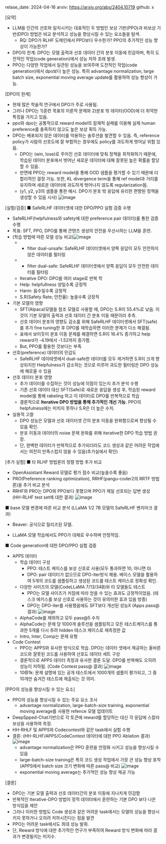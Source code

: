 relase_date: 2024-04-16
arxiv: https://arxiv.org/abs/2404.10719
github: x

[요약]
- LLM을 인간의 선호와 일치시키는 대표적인 두 방법인 보상 기반(PPO)과 비보상 기반(DPO) 방법은 비교 분석하고 성능을 향상시킬 수 있는 요소들을 탐색.
  - RQ: DPO가 RLHF 도메인에서 PPO보다 우수한가? PPO의 추가적인 성능 향상이 가능한가?
- DPO의 한계: DPO는 모델 출력과 선호 데이터 간의 분포 이동에 민감하며, 특히 도전적인 작업(code generation)에서 성능 저하 초래 발생.
- PPO는 다양한 작업에서 일관된 성능을 보여주며 도전적인 작업(code generation)에서 dpo보다 높은 성능. 특히 advantage normalization, large batch size, exponential moving average update를 활용하여 성능 향상이 가능.

[DPO의 한계]
- 현재 많은 학술적 연구에서 DPO가 주로 사용됨.
- 그러나 DPO는 1)훈련 목표의 이론적 문제와 2)분포 밖 데이터(OOD)에 더 취약한 특징을 가지고 있음.
- ppo와 dpo는 공통적으로 reward model의 잠재적 실패를 이용해 실제 human preference를 충족하지 않고도 높은 보상 획득 가능.
- DPO는 배포되지 않은 데이터를 악용하는 솔루션을 발견할 수 있음. 즉, reference policy가 사람의 선호도에 잘 부합하는 경우에도 policy를 과도하게 벗어날 위험 있음.
  - DPO는 (win, lose)로 주어진 선호 데이터에 맞춰 정책을 최적화하기 때문에, 학습된 데이터 분포에서 벗어난 새로운 데이터에 대해 잘못된 높은 확률을 할당 할 수 있음.
  - 반면에 PPO는 reward model을 통해 OOD 샘플을 평가할 수 있기 때문에 더 합리적인 결정 가능. 또한, KL divergence term을 통해 ref model과 거리를 유지하며 새로운 데이터에 과도하게 벗어나지 않도록 regularization됨.
  - (y1, y2, y3의 샘플을 통한 예시. DPO가 분포 밖 응답에 유리한 편향된 정책을 생성할 수 있음 시사) ![image](https://github.com/SonWY2/paper_caputred_images_repo/assets/36894403/30fe302c-7828-4d02-926b-cc86a7e57c0a)

[실험/검증]
■ SafeRLHF 데이터셋에 대한 DPO/PPO 실험 검증 수행
- SafeRLHF(helpfulness와 safety에 대한 preference pair 데이터)를 통한 검증 수행
- 목표: SFT, PPO, DPO를 통해 콘텐츠 생성의 안전을 우선시하는 LLM을 훈련.
- (학습 방법에 따른 모델 성능 비교)![image](https://github.com/SonWY2/paper_caputred_images_repo/assets/36894403/bb6a4d1f-cb55-4c25-995a-38e706c861bf)
  * + filter dual-unsafe: SafeRLHF 데이터셋에서 양쪽 응답이 모두 안전하지 않은 데이터를 필터링
  * + filter dual-safe: SafeRLHF 데이터셋에서 양쪽 응답이 모두 안전한 데이터를 필터링
  * Iterative DPO: DPO를 여러 stage로 반복 학
  * Help: helpfullness 양일수록 긍정적
  * Harm: 음수일수록 긍정적
  * S.R(Safety Rate; 안전율): 높을수록 긍정적
- 기본 모델의 영향
  - SFT(Alpaca)모델을 참조 모델로 사용할 때, DPO는 S.R이 55.4%로 낮음. 이것이 기본 모델의 출력과 선호 데이터 간 분포 이동 때문이라 추측.
  - 선호 데이터 분포의 영향도 감소를 위해 SafeRLHF 데이터셋에서 SFT(safe)를 추가 fine tuning한 후 DPO를 재학습하면 이러한 문제가 다소 해결됨.
  - 표에서 보이듯이 분포 이동 문제를 해결하면 S.R이 16.4% 증가하고 help reward가 -4.19에서 -1.52까지 증가함.
  - But, PPO를 활용한 것보다는 부족
- 선호(preference) 데이터의 민감도
  - SafeRLHF 데이테셋에서 dual-safe한 데이터를 모두 제거하면 S.R이 크게 향상되지만 Helpfulness가 감소하는 것으로 미루어 과도한 필터링은 DPO 성능에 해로울 수 있음
- 선호 데이터 분포 영향
  - 추가 데이터를 수집하는 것이 성능에 이점이 있는지 추가 분석 수행
  - 기존 선호 데이터 대신 SFT(Safe)로 새로운 응답을 생성 후, 학습된 reward model을 통해 rabeling 하고 이 데이터로 DPO를 반복적으로 학습
  - 결론적으로 **Iterative DPO 방법을 통해 추가적인 개선 가능.** PPO의 helpfulness에는 미치지 못하나 S.R은 더 높은 수치.
- 실용적 고찰
  - DPO 성능은 모델과 선호 데이터셋 간의 분포 이동을 완화함으로써 향상될 수 있음 확인.
  - 분포 이동과 데이터의 noise 문제 완화를 위해 iterative한 DPO 학습 방법 권장.
  - 단, 완벽한 데이터가 반복적으로 추가되더라도 코드 생성과 같은 어려운 작업에서는 여전히 만족스럽지 않을 수 있음(추가실에서 확인)
  
[추가 실험]
■ 타 RLHF 방법론의 정렬 방법 추가 비교
- OpenAssistant Reward 모델로 평가 점수 비교(높을수록 좋음)
- PRO(Preference ranking optimization), RRHF(pangu-coder2의 RRTF 방법론)을 추가 비교 분석
- RRHF와 PRO는 DPO와 PPO보다 못했으며 PPO가 제일 선호되는 답변 생성
  (HH-RLHF test set에 대한 결과) ![image](https://github.com/SonWY2/paper_caputred_images_repo/assets/36894403/2e220d62-3b5c-4410-9bce-c41564afdb2e)

■ base 모델 변경에 따른 비교 분석
(LLaMA 1/2 7B 모델의 SafeRLHF 벤치마크 결과) 
* Beaver: 공식으로 릴리즈된 모델.
- LLaMA 모델 학습에서도 PPO가 대체로 우수하며 안정적임.

■ Code generation에 대한 DPO/PPO 실험 검증
- APPS 데이터
  - 학습 데이터 구성
    - PPO: 테스트 케이스를 보상 신호로 사용(모두 통과하면 10, 아니면 0)
    - DPO: pair 데이터가 없으므로 DPO-iter방식 채용. 베이스 모델을 활용하여 5개의 코드를 샘플링하고 생성된 코드를 테스트 케이스로 정확성 확인.
  - 다양한 사이즈의 모델(CodeLLaMA 7/13/34B)와 타 모델들도 테스트
    - PPO는 모델 사이즈가 커짐에 따라 얻을 수 있는 효과도 긍정적이었음. (테스크 에키스를 보상 신호로 사용하는 것이 유의미한 효과 있음 방증)
    - DPO는 DPO-iter를 사용했음에도 SFT보다 개선된 성능X
  (Apps pass@ 결과) ![image](https://github.com/SonWY2/paper_caputred_images_repo/assets/36894403/a4dea38c-a509-4441-ad21-2742aaaeb47d)
  * AlphaCode를 제외하고 모두 pass@5 수치
  * AlphaCode는 문제 당 1000개 솔루션을 샘플링하고 모든 테스트케이스를 통과한 5개를 다시 추려 hidden 테스크 케이스로 재측정한 값
  * Intro, Inter, Comp는 문제 유형
- Code Contest
  - PPO는 APPS와 유사한 방식으로 학습. DPO는 데이터 셋에서 제공하는 올바른 코드와 잘못된 코드를 사용하여 선호도 데이터 세트 구성
  - 결론적으로 APPS 데이터 측정과 유사한 결론 도달. DPO를 반복해도 오히려 성능이 저하됨.
  (Code Contest pass@ 결과) ![image](https://github.com/SonWY2/paper_caputred_images_repo/assets/36894403/4ef06ef9-392b-454c-ac02-2b9fe0a2c28f)
  * 10@1k: 문제 설명에 있는 공개 테스트에서 1000개의 샘플이 평가되고, 그 중 10개만 숨겨진 테스트에 제출되는 것 의미.

[PPO의 성능을 향상시킬 수 있는 요소]
- PPO의 성능을 향상시킬 수 있는 주요 요소 조사
  - advantage normalization, large-batch-size training, exponential moving average를 사용한 refence 모델 업데이트
- DeepSpped-Chat기반으로 각 토큰에 reward를 할당하는 대신 각 응답에 스칼라 보상을 사용하여 측정.
- HH-RHLF 및 APPS와 Codecontest와 같은 task에서 실험 수행
- 결론:
  (HH-RLHF/APPS/CodeContest 데이터에 대한 PPO Ablation 결과) ![image](https://github.com/SonWY2/paper_caputred_images_repo/assets/36894403/11e886ed-1ac7-4a80-b5eb-5912ce29770b)
  - advantage normalization은 PPO 훈련을 안정화 시키고 성능을 향상시킬 수 있음
  - large-batch-size training은 특히 코드 생성 작업에서 가장 큰 성능 향상 포착
    (APPS에서 batch size 크기 변화에 따른 pass@ 비교) ![image](https://github.com/SonWY2/paper_caputred_images_repo/assets/36894403/8813a1db-37d1-4759-a7b2-9c9135ec6c50)
  - exponential moving average는 추가적인 성능 향상 제공 가능
 
[결론]
- DPO는 기본 모델 출력과 선호 데이터간의 분포 이동에 지나치게 민감함
- 반복적인 Iterative-DPO 방법이 정적 데이터에서 훈련하는 기본 DPO 보다 나은 방식임을 제안
- 그러나 이러한 방법도 Code 생성과 같은 어려운 task에서는 모델의 성능을 향상시키지 못하거나 오히려 저하시킨다는 점을 발견
- PPO는 어려운 task에서도 최대 성능 발휘.
- 단, Reward 방식에 대한 추가적인 연구가 부족하여 Reward 방식 변화에 따라 결과가 변경될지는 미지수.

